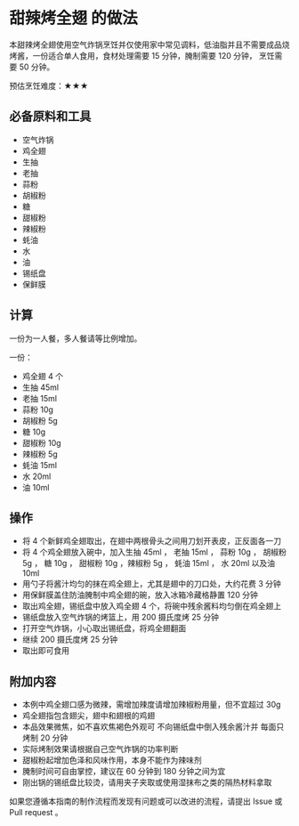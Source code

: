 # 甜辣烤全翅 的做法

本甜辣烤全翅使用空气炸锅烹饪并仅使用家中常见调料，低油脂并且不需要成品烧烤酱，一份适合单人食用，食材处理需要 15 分钟，腌制需要 120 分钟， 烹饪需要 50 分钟。

预估烹饪难度：★★★

## 必备原料和工具

- 空气炸锅
- 鸡全翅
- 生抽
- 老抽
- 蒜粉
- 胡椒粉
- 糖
- 甜椒粉
- 辣椒粉
- 蚝油
- 水
- 油
- 锡纸盘
- 保鲜膜

## 计算

一份为一人餐，多人餐请等比例增加。

一份：

- 鸡全翅 4 个
- 生抽 45ml
- 老抽 15ml
- 蒜粉 10g
- 胡椒粉 5g
- 糖 10g
- 甜椒粉 10g
- 辣椒粉 5g
- 蚝油 15ml
- 水 20ml
- 油 10ml

## 操作

- 将 4 个新鲜鸡全翅取出，在翅中两根骨头之间用刀划开表皮，正反面各一刀
- 将 4 个鸡全翅放入碗中，加入生抽 45ml ， 老抽 15ml ， 蒜粉 10g ， 胡椒粉 5g ， 糖 10g ， 甜椒粉 10g ，辣椒粉 5g ， 蚝油 15ml ， 水 20ml 以及油 10ml
- 用勺子将酱汁均匀的抹在鸡全翅上，尤其是翅中的刀口处，大约花费 3 分钟
- 用保鲜膜盖住防油腌制中鸡全翅的碗，放入冰箱冷藏格静置 120 分钟
- 取出鸡全翅，锡纸盘中放入鸡全翅 4 个，将碗中残余酱料均匀倒在鸡全翅上
- 锡纸盘放入空气炸锅的烤篮上，用 200 摄氏度烤 25 分钟
- 打开空气炸锅，小心取出锡纸盘，将鸡全翅翻面
- 继续 200 摄氏度烤 25 分钟
- 取出即可食用

## 附加内容

- 本例中鸡全翅口感为微辣，需增加辣度请增加辣椒粉用量，但不宜超过 30g
- 鸡全翅指包含翅尖，翅中和翅根的鸡翅
- 本品效果微焦，如不喜欢焦褐色外观可 不向锡纸盘中倒入残余酱汁并 每面只烤制 20 分钟
- 实际烤制效果请根据自己空气炸锅的功率判断
- 甜椒粉起增加色泽和风味作用，本身不能作为辣味剂
- 腌制时间可自由掌控，建议在 60 分钟到 180 分钟之间为宜
- 刚出锅的锡纸盘比较烫，请用夹子夹取或使用湿抹布之类的隔热材料拿取

如果您遵循本指南的制作流程而发现有问题或可以改进的流程，请提出 Issue 或 Pull request 。
